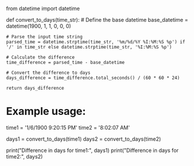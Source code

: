 from datetime import datetime

def convert_to_days(time_str):
    # Define the base datetime
    base_datetime = datetime(1900, 1, 1, 0, 0, 0)

    # Parse the input time string
    parsed_time = datetime.strptime(time_str, '%m/%d/%Y %I:%M:%S %p') if '/' in time_str else datetime.strptime(time_str, '%I:%M:%S %p')

    # Calculate the difference
    time_difference = parsed_time - base_datetime

    # Convert the difference to days
    days_difference = time_difference.total_seconds() / (60 * 60 * 24)

    return days_difference

# Example usage:
time1 = '1/6/1900 9:20:15 PM'
time2 = '8:02:07 AM'

days1 = convert_to_days(time1)
days2 = convert_to_days(time2)

print("Difference in days for time1:", days1)
print("Difference in days for time2:", days2)
